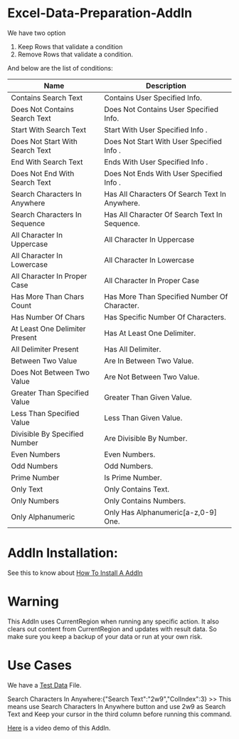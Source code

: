 # Excel-Data-Preparation-AddIn
We have two option
1. Keep Rows that validate a condition
2. Remove Rows that validate a condition.

And below are the list of conditions:

|Name |Description|
|---|---|
|Contains Search Text|Contains User Specified Info.|
|Does Not Contains Search Text|Does Not Contains User Specified Info.|
|Start With Search Text|Start With User Specified Info .|
|Does Not Start With  Search Text|Does Not Start With User Specified Info .|
|End With Search Text|Ends With User Specified Info .|
|Does Not End With Search Text|Does Not Ends With User Specified Info .|
|Search Characters In Anywhere|Has All Characters Of Search Text In Anywhere.|
|Search Characters In Sequence|Has All Character Of Search Text In Sequence.|
|All Character In Uppercase|All Character In Uppercase|
|All Character In Lowercase|All Character In Lowercase|
|All Character In Proper Case|All Character In Proper Case|
|Has More Than Chars Count|Has More Than Specified Number Of  Character.|
|Has Number Of Chars| Has Specific Number Of Characters.|
|At Least One Delimiter Present|Has At Least One Delimiter.|
|All Delimiter Present|Has All Delimiter.|
|Between Two Value|Are In Between Two Value.|
|Does Not Between Two Value|Are Not  Between Two Value.|
|Greater Than Specified Value|Greater Than Given Value.|
|Less Than Specified Value|Less Than Given Value.|
|Divisible By Specified Number|Are Divisible By Number.|
|Even Numbers|Even Numbers.|
|Odd Numbers|Odd Numbers.|
|Prime Number|Is Prime Number.|
|Only Text|Only Contains Text.|
|Only Numbers|Only Contains  Numbers.|
|Only Alphanumeric|Only Has Alphanumeric[a-z,0-9] One.|

# AddIn Installation:
See this to know about [How To Install A AddIn](https://www.youtube.com/watch?v=qc-HjrAscQ8)

# Warning

This AddIn uses CurrentRegion when running any specific action. It also clears out content from CurrentRegion and updates with result data. So make sure you keep a backup of your data or run at your own risk.

# Use Cases

We have a [Test Data](Test%20Data.xlsm) File.  

Search Characters In Anywhere:{"Search Text":"2w9","ColIndex":3} >> This means use Search Characters In Anywhere button and use 2w9 as Search Text and Keep your cursor in the third column before running this command.  

[Here](https://youtu.be/cG3d_TdLGN4) is a video demo of this AddIn.